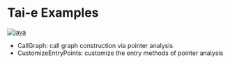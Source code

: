 # Tai-e Examples

[![java](https://img.shields.io/badge/Java-17-informational)](https://openjdk.java.net/)

* CallGraph: call graph construction via pointer analysis
* CustomizeEntryPoints: customize the entry methods of pointer analysis
